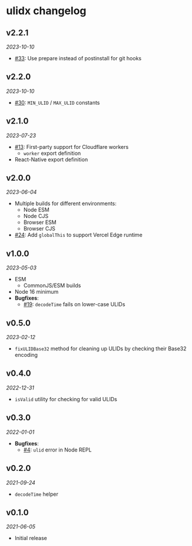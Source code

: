 # ulidx changelog

## v2.2.1
_2023-10-10_
 * [#33](https://github.com/perry-mitchell/ulidx/pull/33): Use prepare instead of postinstall for git hooks

## v2.2.0
_2023-10-10_

 * [#30](https://github.com/perry-mitchell/ulidx/pull/30): `MIN_ULID` / `MAX_ULID` constants

## v2.1.0
_2023-07-23_

 * [#13](https://github.com/perry-mitchell/ulidx/issues/13): First-party support for Cloudflare workers
   * `worker` export definition
 * React-Native export definition

## v2.0.0
_2023-06-04_

 * Multiple builds for different environments:
   * Node ESM
   * Node CJS
   * Browser ESM
   * Browser CJS
 * [#24](https://github.com/perry-mitchell/ulidx/pull/24): Add `globalThis` to support Vercel Edge runtime

## v1.0.0
_2023-05-03_

 * ESM
   * CommonJS/ESM builds
 * Node 16 minimum
 * **Bugfixes**:
   * [#19](https://github.com/perry-mitchell/ulidx/issues/19): `decodeTime` fails on lower-case ULIDs

## v0.5.0
_2023-02-12_

 * `fixULIDBase32` method for cleaning up ULIDs by checking their Base32 encoding

## v0.4.0
_2022-12-31_

 * `isValid` utility for checking for valid ULIDs

## v0.3.0
_2022-01-01_

 * **Bugfixes**:
   * [#4](https://github.com/perry-mitchell/ulidx/issues/4): `ulid` error in Node REPL

## v0.2.0
_2021-09-24_

 * `decodeTime` helper

## v0.1.0
_2021-06-05_

 * Initial release

